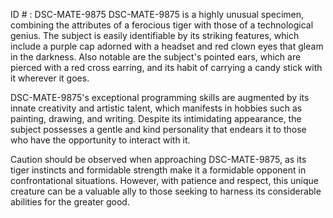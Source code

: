 ID # : DSC-MATE-9875
DSC-MATE-9875 is a highly unusual specimen, combining the attributes of a ferocious tiger with those of a technological genius. The subject is easily identifiable by its striking features, which include a purple cap adorned with a headset and red clown eyes that gleam in the darkness. Also notable are the subject's pointed ears, which are pierced with a red cross earring, and its habit of carrying a candy stick with it wherever it goes.

DSC-MATE-9875's exceptional programming skills are augmented by its innate creativity and artistic talent, which manifests in hobbies such as painting, drawing, and writing. Despite its intimidating appearance, the subject possesses a gentle and kind personality that endears it to those who have the opportunity to interact with it.

Caution should be observed when approaching DSC-MATE-9875, as its tiger instincts and formidable strength make it a formidable opponent in confrontational situations. However, with patience and respect, this unique creature can be a valuable ally to those seeking to harness its considerable abilities for the greater good.